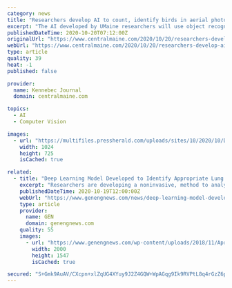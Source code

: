 ```yaml
---
category: news
title: "Researchers develop AI to count, identify birds in aerial photos"
excerpt: "The AI developed by UMaine researchers will use object recognition and image segmentation to determine the number of birds, their species and behaviors in aerial photos captured on Maine’s offshore islands and over inland rookeries during the spring and ..."
publishedDateTime: 2020-10-20T07:12:00Z
originalUrl: "https://www.centralmaine.com/2020/10/20/researchers-develop-ai-to-count-identify-birds-in-aerial-photos/"
webUrl: "https://www.centralmaine.com/2020/10/20/researchers-develop-ai-to-count-identify-birds-in-aerial-photos/"
type: article
quality: 39
heat: -1
published: false

provider:
  name: Kennebec Journal
  domain: centralmaine.com

topics:
  - AI
  - Computer Vision

images:
  - url: "https://multifiles.pressherald.com/uploads/sites/10/2020/10/Double-crested_cormorants-1024x725.jpg"
    width: 1024
    height: 725
    isCached: true

related:
  - title: "Deep Learning Model Developed to Identify Appropriate Lung Cancer Therapy"
    excerpt: "Researchers are developing a noninvasive, method to analyze a non-small cell lung cancer mutations and biomarkers to determine the best course of treatment."
    publishedDateTime: 2020-10-19T12:00:00Z
    webUrl: "https://www.genengnews.com/news/deep-learning-model-developed-to-identify-appropriate-lung-cancer-therapy/"
    type: article
    provider:
      name: GEN
      domain: genengnews.com
    quality: 55
    images:
      - url: "https://www.genengnews.com/wp-content/uploads/2018/11/Apr6_2018_Getty_490025288_LungCancer.jpg"
        width: 2000
        height: 1547
        isCached: true

secured: "S+Gmk9AuAV/CXcpn+xlZqUG4XYuy9J2Z4GQW+WpAGqg9Ik9RVPtL8q4rGzZ6pgO7oiJbRA7FwW0ur1uU10nb6ifLPB/OnbzpTChBU61vVyZWhsEVe74iE6sX1w2C/yEMldjRX4MKZrvp13I+f1ZTaElUIY05bT5RUebYcj1bOgFx97CVrnU9bQ3ROlOlL/Q5KTZ4BqVS2cx0dkRJlkiixs8o8a+JcGPYmZrk7MlrdhQ3UZWXbu46yKxGXodQxVmxmH1AAc8UvohyMGwQjsxacvV8UI05sFNebCvNXSMyJ3nlJz5x8dX3C+KSajYWu87zkq8ljA47MDd2xZVNZpM3eOf8LtR4B6sMDmEFdHVBxAg=;QzSxMuuF0TErJjrnvtSxaw=="
---
```


